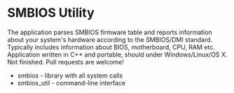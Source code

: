 # SMBIOS Utility
The application parses SMBIOS firmware table and reports information about your system's hardware according to the SMBIOS/DMI standard. Typically includes information about BIOS, motherboard, CPU, RAM etc. Application written in C++ and portable, should under Windows/Linux/OS X. Not finished. Pull requests are welcome! 

* smbios - library with all system calls
* smbios_util - command-line interface
